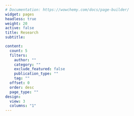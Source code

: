 ```yaml
---
# Documentation: https://wowchemy.com/docs/page-builder/
widget: pages
headless: true
weight: 20
active: false
title: Research
subtitle:

content:
  count: 5
  filters:
    author: ""
    category: ""
    exclude_featured: false
    publication_type: ""
    tag: ""
  offset: 0
  order: desc
  page_type: ""
design:
  view: 3
  columns: "1"
---
```

